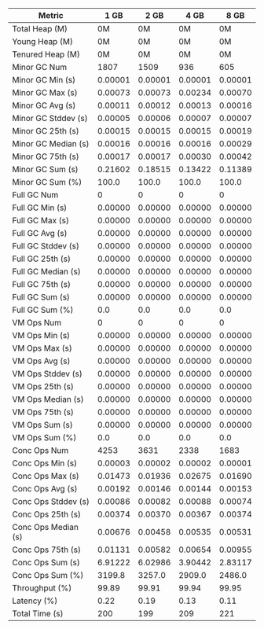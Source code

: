 | Metric | 1 GB | 2 GB | 4 GB | 8 GB |
|------|----|----|----|----|
| Total Heap (M) | 0M | 0M | 0M | 0M |
| Young Heap (M) | 0M | 0M | 0M | 0M |
| Tenured Heap (M) | 0M | 0M | 0M | 0M |
| Minor GC Num | 1807 | 1509 | 936 | 605 |
| Minor GC Min (s) | 0.00001 | 0.00001 | 0.00001 | 0.00001 |
| Minor GC Max (s) | 0.00073 | 0.00073 | 0.00234 | 0.00070 |
| Minor GC Avg (s) | 0.00011 | 0.00012 | 0.00013 | 0.00016 |
| Minor GC Stddev (s) | 0.00005 | 0.00006 | 0.00007 | 0.00007 |
| Minor GC 25th (s) | 0.00015 | 0.00015 | 0.00015 | 0.00019 |
| Minor GC Median (s) | 0.00016 | 0.00016 | 0.00016 | 0.00029 |
| Minor GC 75th (s) | 0.00017 | 0.00017 | 0.00030 | 0.00042 |
| Minor GC Sum (s) | 0.21602 | 0.18515 | 0.13422 | 0.11389 |
| Minor GC Sum (%) | 100.0 | 100.0 | 100.0 | 100.0 |
| Full GC Num | 0 | 0 | 0 | 0 |
| Full GC Min (s) | 0.00000 | 0.00000 | 0.00000 | 0.00000 |
| Full GC Max (s) | 0.00000 | 0.00000 | 0.00000 | 0.00000 |
| Full GC Avg (s) | 0.00000 | 0.00000 | 0.00000 | 0.00000 |
| Full GC Stddev (s) | 0.00000 | 0.00000 | 0.00000 | 0.00000 |
| Full GC 25th (s) | 0.00000 | 0.00000 | 0.00000 | 0.00000 |
| Full GC Median (s) | 0.00000 | 0.00000 | 0.00000 | 0.00000 |
| Full GC 75th (s) | 0.00000 | 0.00000 | 0.00000 | 0.00000 |
| Full GC Sum (s) | 0.00000 | 0.00000 | 0.00000 | 0.00000 |
| Full GC Sum (%) | 0.0 | 0.0 | 0.0 | 0.0 |
| VM Ops Num | 0 | 0 | 0 | 0 |
| VM Ops Min (s) | 0.00000 | 0.00000 | 0.00000 | 0.00000 |
| VM Ops Max (s) | 0.00000 | 0.00000 | 0.00000 | 0.00000 |
| VM Ops Avg (s) | 0.00000 | 0.00000 | 0.00000 | 0.00000 |
| VM Ops Stddev (s) | 0.00000 | 0.00000 | 0.00000 | 0.00000 |
| VM Ops 25th (s) | 0.00000 | 0.00000 | 0.00000 | 0.00000 |
| VM Ops Median (s) | 0.00000 | 0.00000 | 0.00000 | 0.00000 |
| VM Ops 75th (s) | 0.00000 | 0.00000 | 0.00000 | 0.00000 |
| VM Ops Sum (s) | 0.00000 | 0.00000 | 0.00000 | 0.00000 |
| VM Ops Sum (%) | 0.0 | 0.0 | 0.0 | 0.0 |
| Conc Ops Num | 4253 | 3631 | 2338 | 1683 |
| Conc Ops Min (s) | 0.00003 | 0.00002 | 0.00002 | 0.00001 |
| Conc Ops Max (s) | 0.01473 | 0.01936 | 0.02675 | 0.01690 |
| Conc Ops Avg (s) | 0.00192 | 0.00146 | 0.00144 | 0.00153 |
| Conc Ops Stddev (s) | 0.00086 | 0.00082 | 0.00088 | 0.00074 |
| Conc Ops 25th (s) | 0.00374 | 0.00370 | 0.00367 | 0.00374 |
| Conc Ops Median (s) | 0.00676 | 0.00458 | 0.00535 | 0.00531 |
| Conc Ops 75th (s) | 0.01131 | 0.00582 | 0.00654 | 0.00955 |
| Conc Ops Sum (s) | 6.91222 | 6.02986 | 3.90442 | 2.83117 |
| Conc Ops Sum (%) | 3199.8 | 3257.0 | 2909.0 | 2486.0 |
| Throughput (%) | 99.89 | 99.91 | 99.94 | 99.95 |
| Latency (%) | 0.22 | 0.19 | 0.13 | 0.11 |
| Total Time (s) | 200 | 199 | 209 | 221 |
